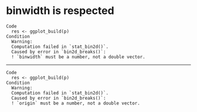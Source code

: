 # binwidth is respected

    Code
      res <- ggplot_build(p)
    Condition
      Warning:
      Computation failed in `stat_bin2d()`.
      Caused by error in `bin2d_breaks()`:
      ! `binwidth` must be a number, not a double vector.

---

    Code
      res <- ggplot_build(p)
    Condition
      Warning:
      Computation failed in `stat_bin2d()`.
      Caused by error in `bin2d_breaks()`:
      ! `origin` must be a number, not a double vector.

